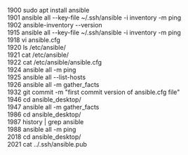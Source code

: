  1900  sudo apt install ansible<br>
 1901  ansible all --key-file ~/.ssh/ansible -i inventory -m ping<br>
 1902  ansible-inventory --version<br>
 1915  ansible all --key-file ~/.ssh/ansible -i inventory -m ping<br>
 1918  vi ansible.cfg<br>
 1920  ls /etc/ansible/<br>
 1921  cat /etc/ansible/<br>
 1922  cat /etc/ansible/ansible.cfg<br>
 1924  ansible all -m ping<br>
 1925  ansible all --list-hosts<br>
 1926  ansible all -m gather_facts<br>
 1932  git commit -m "first commit version of ansible.cfg file"<br>
 1946  cd ansible_desktop/<br>
 1947  ansible all -m gather_facts<br>
 1986  cd ansible_desktop/<br>
 1987  history | grep ansible<br>
 1988  ansible all -m ping<br>
 2018  cd ansible_desktop/<br>
 2021  cat ../.ssh/ansible.pub<br>
